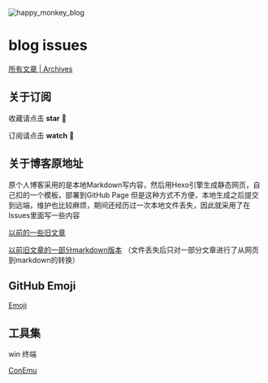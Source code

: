 ![happy_monkey_blog](https://raw.githubusercontent.com/v4if/blog/master/happy_monkey_blog.jpg)

# blog issues
[所有文章 | Archives](https://github.com/v4if/blog/issues)


## 关于订阅
收藏请点击 <strong>star</strong> :bell:

订阅请点击 <strong>watch</strong> :telescope:

## 关于博客原地址
原个人博客采用的是本地Markdown写内容，然后用Hexo引擎生成静态网页，自己扣的一个模板，部署到GitHub Page
但是这种方式不方便，本地生成之后提交到远端，维护也比较麻烦，期间还经历过一次本地文件丢失，因此就采用了在Issues里面写一些内容

[以前的一些旧文章](https://v4if.github.io/archives/)

[以前旧文章的一部分markdown版本](https://github.com/v4if/blog/tree/master/markdown)
（文件丢失后只对一部分文章进行了从网页到markdown的转换）

## GitHub Emoji
[Emoji](https://www.webpagefx.com/tools/emoji-cheat-sheet/)


## 工具集
win 终端

[ConEmu](https://conemu.github.io/)
